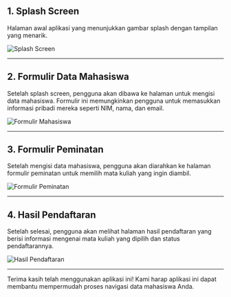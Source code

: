 ## 1. Splash Screen

Halaman awal aplikasi yang menunjukkan gambar splash dengan tampilan yang menarik.

![Splash Screen](./splash.png)

---

## 2. Formulir Data Mahasiswa

Setelah splash screen, pengguna akan dibawa ke halaman untuk mengisi data mahasiswa. Formulir ini memungkinkan pengguna untuk memasukkan informasi pribadi mereka seperti NIM, nama, dan email.

![Formulir Mahasiswa](./halaman1formmahasiswa.png)

---

## 3. Formulir Peminatan

Setelah mengisi data mahasiswa, pengguna akan diarahkan ke halaman formulir peminatan untuk memilih mata kuliah yang ingin diambil.

![Formulir Peminatan](./halaman2formpeminatan.png)

---

## 4. Hasil Pendaftaran

Setelah selesai, pengguna akan melihat halaman hasil pendaftaran yang berisi informasi mengenai mata kuliah yang dipilih dan status pendaftarannya.

![Hasil Pendaftaran](./halaman3hasil.png)

---

Terima kasih telah menggunakan aplikasi ini! Kami harap aplikasi ini dapat membantu mempermudah proses navigasi data mahasiswa Anda.

